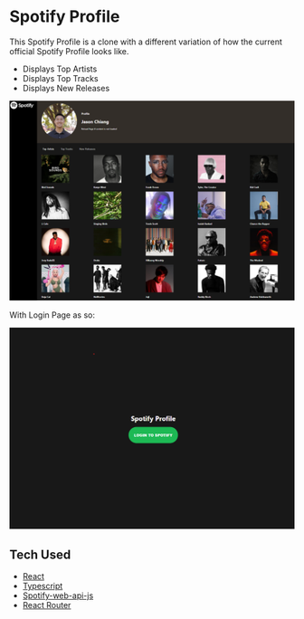 # Spotify Profile

This Spotify Profile is a clone with a different variation of how the current official Spotify Profile looks like.

- Displays Top Artists
- Displays Top Tracks
- Displays New Releases

<p align="center">
<img src="./public/ExampleProfile.png" alt="Example Spotify Profile">
</p>

With Login Page as so:

<p align="center">
<img src="./public/ExampleLogin.png" alt="Example Spotify Login">
</p>

## Tech Used
* [React](https://reactjs.org/)
* [Typescript](https://www.typescriptlang.org/)
* [Spotify-web-api-js](https://github.com/JMPerez/spotify-web-api-js)
* [React Router](https://reactrouter.com/)

